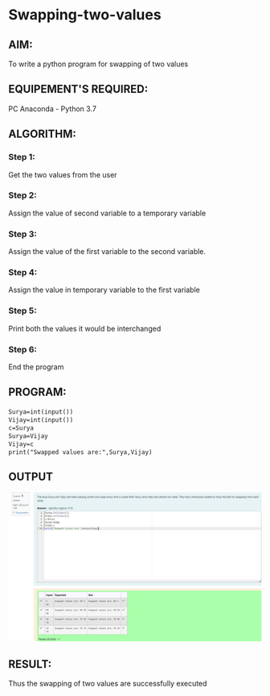 # Swapping-two-values
## AIM:
To write a python program for swapping of two values
## EQUIPEMENT'S REQUIRED: 
PC
Anaconda - Python 3.7
## ALGORITHM: 
### Step 1:
Get the two values from the user
### Step 2: 
Assign the value of second variable to a temporary variable 
### Step 3: 
Assign the value of the first variable to the second variable.
### Step 4:  
Assign the value in temporary variable to the first variable
### Step 5: 
Print both the values it would be interchanged
### Step 6: 
End the program
## PROGRAM:
```
Surya=int(input())
Vijay=int(input())
c=Surya
Surya=Vijay
Vijay=c
print("Swapped values are:",Surya,Vijay)
```

## OUTPUT
![alt text](image.png)

## RESULT:
Thus the swapping of two values are successfully executed



